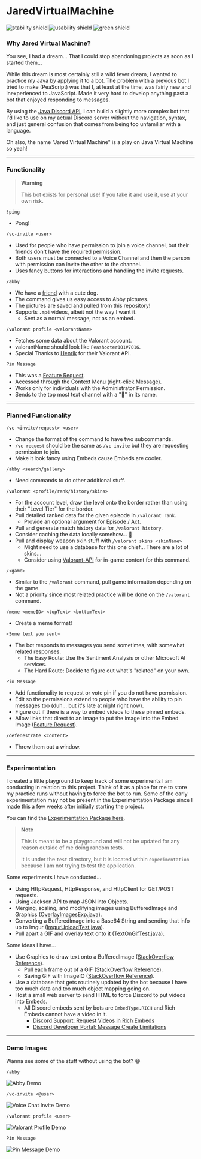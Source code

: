 # JaredVirtualMachine

![stability shield](https://img.shields.io/badge/stability-not-red) ![usability shield](https://img.shields.io/badge/usability-prob_not-orange) ![green shield](https://img.shields.io/badge/isGreen-true-brightgreen)

### Why Jared Virtual Machine?

You see, I had a dream... That I could stop abandoning projects as soon as I started them...

While this dream is most certainly still a wild fever dream, I wanted to practice my Java by applying it to a bot.
The problem with a previous bot I tried to make (PeaScript) was that I, at least at the time, was fairly new and inexperienced to JavaScript.
Made it very hard to develop anything past a bot that enjoyed responding to messages.

By using the [Java Discord API](https://jda.wiki/), I can build a slightly more complex bot that I'd like to use on my actual Discord server without the navigation, syntax, and just general confusion that comes from being too unfamiliar with a language.

Oh also, the name "Jared Virtual Machine" is a play on Java Virtual Machine so yeah!

---

### Functionality

> **Warning**
> 
> This bot exists for personal use! If you take it and use it, use at your own risk.

`!ping`
- Pong!

`/vc-invite <user>`
- Used for people who have permission to join a voice channel, but their friends don't have the required permission.
- Both users must be connected to a Voice Channel and then the person with permission can invite the other to the channel.
- Uses fancy buttons for interactions and handling the invite requests.

`/abby`
- We have a [friend](https://github.com/RhythmicSys) with a cute dog.
- The command gives us easy access to Abby pictures.
- The pictures are saved and pulled from this repository!
- Supports `.mp4` videos, albeit not the way I want it.
  - Sent as a normal message, not as an embed.

`/valorant profile <valorantName>`
- Fetches some data about the Valorant account.
- valorantName should look like `Peashooter101#7016`.
- Special Thanks to [Henrik](https://docs.henrikdev.xyz/) for their Valorant API.

`Pin Message`
- This was a [Feature Request](https://github.com/Peashooter101/JaredVirtualMachine/issues/1).
- Accessed through the Context Menu (right-click Message).
- Works only for individuals with the Administrator Permission.
- Sends to the top most text channel with a "📌" in its name.

---

### Planned Functionality

`/vc <invite/request> <user>`
- Change the format of the command to have two subcommands.
- `/vc request` should be the same as `/vc invite` but they are requesting permission to join.
- Make it look fancy using Embeds cause Embeds are cooler.

`/abby <search/gallery>`
- Need commands to do other additional stuff.

`/valorant <profile/rank/history/skins>`
- For the account level, draw the level onto the border rather than using their "Level Tier" for the border.
- Pull detailed ranked data for the given episode in `/valorant rank`.
  - Provide an optional argument for Episode / Act.
- Pull and generate match history data for `/valorant history`.
- Consider caching the data locally somehow... :thinking:
- Pull and display weapon skin stuff with `/valorant skins <skinName>`
  - Might need to use a database for this one chief... There are a lot of skins...
  - Consider using [Valorant-API](https://dash.valorant-api.com/) for in-game content for this command.

`/<game>`
- Similar to the `/valorant` command, pull game information depending on the game.
- Not a priority since most related practice will be done on the `/valorant` command.

`/meme <memeID> <topText> <bottomText>`
- Create a meme format!

`<Some text you sent>`
- The bot responds to messages you send sometimes, with somewhat related responses.
  - The Easy Route: Use the Sentiment Analysis or other Microsoft AI services.
  - The Hard Route: Decide to figure out what's "related" on your own.

`Pin Message`
- Add functionality to request or vote pin if you do not have permission.
- Edit so the permissions extend to people who have the ability to pin messages too (duh... but it's late at night right now).
- Figure out if there is a way to embed videos to these pinned embeds.
- Allow links that direct to an image to put the image into the Embed Image ([Feature Request](https://github.com/Peashooter101/JaredVirtualMachine/issues/3)).

`/defenestrate <content>`
- Throw them out a window.

---

### Experimentation

I created a little playground to keep track of some experiments I am conducting in relation to this project. Think of it as a place for me to store my practice runs without having to force the bot to run. Some of the early experimentation may not be present in the Experimentation Package since I made this a few weeks after initially starting the project.

You can find the [Experimentation Package here](https://github.com/Peashooter101/JaredVirtualMachine/tree/main/src/test/java/experimentation).

> **Note**
> 
> This is meant to be a playground and will not be updated for any reason outside of me doing random tests.
> 
> It is under the `test` directory, but it is located within `experimentation` because I am not trying to test the application.

Some experiments I have conducted...
- Using HttpRequest, HttpResponse, and HttpClient for GET/POST requests.
- Using Jackson API to map JSON into Objects.
- Merging, scaling, and modifying images using BufferedImage and Graphics ([OverlayImagesExp.java](https://github.com/Peashooter101/JaredVirtualMachine/blob/main/src/test/java/experimentation/OverlayImagesTest.java)).
- Converting a BufferedImage into a Base64 String and sending that info up to Imgur ([ImgurUploadTest.java](https://github.com/Peashooter101/JaredVirtualMachine/blob/main/src/test/java/experimentation/ImgurUploadTest.java)).
- Pull apart a GIF and overlay text onto it ([TextOnGifTest.java](https://github.com/Peashooter101/JaredVirtualMachine/blob/main/src/test/java/experimentation/TextOnGifTest.java)).

Some ideas I have...
- Use Graphics to draw text onto a BufferedImage ([StackOverflow Reference](https://stackoverflow.com/questions/2658554/using-graphics2d-to-overlay-text-on-a-bufferedimage-and-return-a-bufferedimage)).
  - Pull each frame out of a GIF ([StackOverflow Reference](https://stackoverflow.com/questions/8933893/convert-each-animated-gif-frame-to-a-separate-bufferedimage)).
  - Saving GIF with ImageIO ([StackOverflow Reference](https://stackoverflow.com/questions/777947/creating-animated-gif-with-imageio)).
- Use a database that gets routinely updated by the bot because I have too much data and too much object mapping going on.
- Host a small web server to send HTML to force Discord to put videos into Embeds.
  - All Discord embeds sent by bots are `EmbedType.RICH` and Rich Embeds cannot have a video in it.
    - [Discord Support: Request Videos in Rich Embeds](https://support.discord.com/hc/en-us/community/posts/360037387352-Videos-in-Rich-Embeds)
    - [Discord Developer Portal: Message Create Limitations](https://discord.com/developers/docs/resources/channel#create-message-limitations)

---

### Demo Images

Wanna see some of the stuff without using the bot? :smile:

`/abby`

![Abby Demo](https://github.com/Peashooter101/JaredVirtualMachine/blob/main/Demo%20Images/Abby%20Demo.png?raw=true)

`/vc-invite <@user>`

![Voice Chat Invite Demo](https://github.com/Peashooter101/JaredVirtualMachine/blob/main/Demo%20Images/Voice%20Channel%20Invite%20Demo.png?raw=true)

`/valorant profile <user>`

![Valorant Profile Demo](https://github.com/Peashooter101/JaredVirtualMachine/blob/main/Demo%20Images/Valorant%20Profile%20Demo.png?raw=true)

`Pin Message`

![Pin Message Demo](https://github.com/Peashooter101/JaredVirtualMachine/blob/main/Demo%20Images/Pin%20Message%20Demo.png?raw=true)
